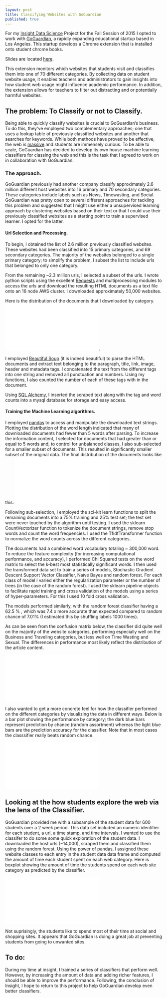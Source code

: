 ```yaml
---
layout: post
title: Classifying Websites with GoGuardian
published: true
---
```









For my [Insight Data Science](http://insightdatascience.com) Project for the Fall Session of 2015 I opted to work with [GoGuardian](https://www.goguardian.com), a rapidly expanding educational startup based in Los Angeles. This startup develops a Chrome extension that is installed onto student chrome books. 

Slides are located [here](https://speakerdeck.com/christopherrivera/insight-project). 
 
This extension monitors which websites that students visit and classifies them into one of 70 different categories. By collecting data on student website usage, it enables teachers and administrators to gain insights into how student web usage might influence academic performance. In addition, the extension allows for teachers to filter out distracting and or potentially harmful websites.  
 
## The problem: To Classify or not to Classify. 
Being able to quickly classify websites is crucial to GoGuardian’s business. To do this, they've employed two complementary approaches; one that uses a lookup table of previously classified websites and another that searches for keywords. While both methods have proved to be effective, the web is [massive](http://www.internetlivestats.com/total-number-of-websites/) and students are immensely curious. To be able to scale, GoGuardian has decided to develop its own house machine learning classifiers for classing the web and this is the task that I agreed to work on in collaboration with GoGuardian.  

### The approach. 
GoGuardian previously had another company classify approximately 2.6 million different host websites into 16 primary and 70 secondary categories. These categories include labels such as News, Timewasting, and Social. GoGuardian was pretty open to several different approaches for tackling this problem and suggested that I might use either a unsupervised learning approach by clustering websites based on their text or that I could use their previously classified websites as a starting point to train a supervised learner. I opted for the latter. 

#### Url Selection and Processing. 
To begin, I obtained the list of 2.6 million previously classified websites. These websites had been classified into 15 primary categories, and 69 secondary categories. The majority of the websites belonged to a single primary category; to simplify the problem, I subset the list to include urls that belonged to only one category. 
 
From the remaining ~2.3 million urls, I selected a subset of the urls. I wrote python scripts using the excellent [Requests](http://docs.python-requests.org/en/latest/) and multiprocessing modules to access the urls and download the resulting HTML documents as a text file onto an 16 node AWS cluster. I downloaded approximately 50,000 websites. 
 
Here is the distribution of the documents that I downloaded by category.  ![The initial count.]({{site.baseurl}}/images/DocumentCount.pdf). 
 
I employed [Beautiful Soup](http://www.crummy.com/software/BeautifulSoup/) (it is indeed beautiful) to parse the HTML documents and extract text belonging to the paragraph, title, link, image, header and metadata tags. I concatenated the text from the different tags into one string and removed all punctuation and numbers. Using my functions, I also counted the number of each of these tags with in the document. 
 
Using [SQL Alchemy](http://www.sqlalchemy.org), I inserted the scraped text along with the tag and word counts into a mysql database for storage and easy access. 
 
#### Training the Machine Learning algorithms. 

I employed [pandas](http://pandas.pydata.org) to access and manipulate the downloaded text strings. Plotting the distribution of the word length indicated that many of downloaded documents had fewer than 5 words after parsing. To increase the information content, I selected for documents that had greater than or equal to 5 words and, to control for unbalanced classes, I also sub-selected for a smaller subset of documents. This resulted in significantly smaller subset of the original data. The final distribution of the documents looks like this: 
![]({{site.baseurl}}/images/DocumentCountFinal.pdf)

Following sub-selection, I employed the sci-kit learn functions to split the remaining documents into a 75% training and 25% test set; the test set were never touched by the algorithm until testing. I used the sklearn CountVectorizer function to tokenize the document strings, remove stop words and count the word frequencies. I used the TfidfTransformer function to normalize the word counts across the different categories. 

The documents had a combined word vocabulary totaling ~ 300,000 word. To reduce the feature complexity (for increasing computational performance, and accuracy), I performed Chi Squared tests on the word matrix to select the k-best most statistically significant words. I then used the transformed data set to train a series of models, Stochastic Gradient Descent Support Vector Classifier, Naïve Bayes and random forest. For each class of model I varied either the regularization parameter or the number of trees (in the case of the random forest). I used the sklearn pipeline objects to facilitate rapid training and cross validation of the models using a series of hyper-parameters. For this I used 10 fold cross validation. 

The models performed similarly, with the random forest classifier having a 62.5 % , which was 7.4 x more accurate than expected compared to random chance of 7.01% (I estimated this by shuffling labels 1000 times).

As can be seen from the confusion matrix below, the classifier did quite well on the majority of the website categories, performing especially well on the Business and Traveling categories, but less well on Time Wasting and Sexual. The differences in performance most likely reflect the distribution of the article content. 

![]({{site.baseurl}}/images/RandomForestConfusionMatrix-10-2-2015.pdf)

I also wanted to get a more concrete feel for how the classifier performed on the different categories by visualizing the data in different ways.  Below is a bar plot showing the performance by category; the dark blue bars represent prediction by chance (random assortment) whereas the light blue bars are the prediction accuracy for the classifier. Note that in most cases the classsifier really beats random chance. 

![]({{site.baseurl}}//images/RandomForestAccuracyPlot-10-2-2015.pdf)

## Looking at the how students explore the web via the lens of the Classifier. 

GoGuardian provided me with a subsample of the student data for 600 students over a 2 week period. This data set included an numeric identifier for each student, a url, a time stamp, and  time intervals. I wanted to use the classifer to do some some quick exploration of the student data. I downloaded the host urls (~14,000), scraped them and classified them using the random forest. Using the power of pandas, I assigned these website classes to each entry in the student data data frame and computed the amount of time each student spent on each web category. Here is boxplot showing the amount of time the students spend on each web site category as predicted by the classifier. 

![]({{site.baseurl}}/images/ForestStudentBoxplot-10-4-2015.pdf)

Not suprisingly, the students like to spend most of their time at social and shopping sites. It appears that GoGuardian is doing a great job at preventing students from going to unwanted sites. 

## To do: 
During my time at insight, I trained a series of classifiers that perform well. However, by increasing the amount of data and adding richer features, I should be able to improve the performance. Following, the conclusion of Insight, I hope to return to this project to help GoGuardian develop even better classifiers. 
